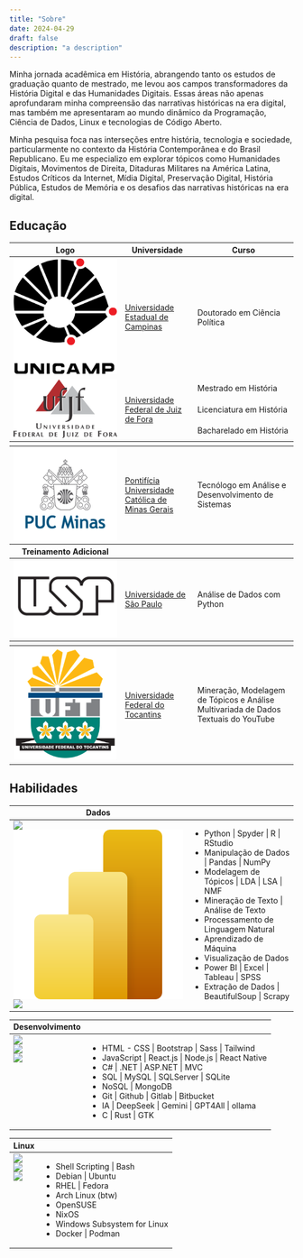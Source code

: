 ```yaml
---
title: "Sobre"
date: 2024-04-29
draft: false
description: "a description"
---
```


Minha jornada acadêmica em História, abrangendo tanto os estudos de graduação quanto de mestrado, me levou aos campos transformadores da História Digital e das Humanidades Digitais. Essas áreas não apenas aprofundaram minha compreensão das narrativas históricas na era digital, mas também me apresentaram ao mundo dinâmico da Programação, Ciência de Dados, Linux e tecnologias de Código Aberto.

Minha pesquisa foca nas interseções entre história, tecnologia e sociedade, particularmente no contexto da História Contemporânea e do Brasil Republicano. Eu me especializo em explorar tópicos como Humanidades Digitais, Movimentos de Direita, Ditaduras Militares na América Latina, Estudos Críticos da Internet, Mídia Digital, Preservação Digital, História Pública, Estudos de Memória e os desafios das narrativas históricas na era digital.


## Educação

<table>
    <thead>
        <tr>
            <th>Logo</th>
            <th>Universidade</th>
            <th>Curso</th>
        </tr>
    </thead>
    <tbody>
        <tr>
            <td style="vertical-align: middle;"><img class="customEntitityLogo" src="unicamp-u.svg"/></td>
            <td style="vertical-align: middle;"><a href="https://unicamp.br/" target="_blank">Universidade Estadual de Campinas</a></td>
            <td style="vertical-align: middle;">Doutorado em Ciência Política</td>
        </tr>
        <tr>
            <td rowspan="4" style="vertical-align: middle;"><img class="customEntitityLogo" src="ufjf.png"/></td>
            <td rowspan="4" style="vertical-align: middle;"><a href="https://ufjf.br/international/" target="_blank">Universidade Federal de Juiz de Fora</a></td>
        </tr>
        <tr>
            <td style="vertical-align: middle;">Mestrado em História</td>
        </tr>
        <tr>
            <td style="vertical-align: middle;">Licenciatura em História</td>
        </tr>
        <tr>
            <td style="vertical-align: middle;">Bacharelado em História</td>
        </tr>
        <thead>
        <tr>
            <th></th>
        </tr>
        </thead>
        <tr>
            <td rowspan="2" style="vertical-align: middle;"><img class="customEntitityLogo" src="pucminas.png"/></td>
            <td rowspan="2" style="vertical-align: middle;"><a href="http://portal.pucminas.br/ari/" target="_blank">Pontifícia Universidade Católica de Minas Gerais</a></td>
            <td style="vertical-align: middle;">Tecnólogo em Análise e Desenvolvimento de Sistemas</td>
        </tr>
        <thead>
        <tr>
            <th>Treinamento Adicional</th>
        </tr>
        </thead>
        <tr>
            <td rowspan="2" style="vertical-align: middle;"><img class="customEntitityLogo" src="usp.png"/></td>
            <td rowspan="2" style="vertical-align: middle;"><a href="https://mbauspesalq.com/en" target="_blank">Universidade de São Paulo</a></td>
            <td style="vertical-align: middle;">Análise de Dados com Python</td>
        </tr>
        <thead>
        <tr>
            <th></th>
        </tr>
        </thead>
        <tr>
            <td rowspan="2" style="vertical-align: middle;"><img class="customEntitityLogo" src="uft.png"/></td>
            <td rowspan="2" style="vertical-align: middle;"><a href="https://www.uft.edu.br/" target="_blank">Universidade Federal do Tocantins</a></td>
            <td style="vertical-align: middle;">Mineração, Modelagem de Tópicos e Análise Multivariada de Dados Textuais do YouTube</td>
        </tr>
    </tbody>
</table>

## Habilidades
<div>
<table>
    <thead>
        <tr>
            <th>Dados</th>
            <th></th>
        </tr>
    </thead>
    <tbody>
        <tr>
             <td style="display: flex; flex-direction: column; justify-content: center;">
                <img class="customEntitityLogo" src= "https://cdn.jsdelivr.net/gh/devicons/devicon/icons/python/python-original-wordmark.svg"/>
                <img class="customEntitityLogo" src= "powerBi.svg"/>
                <img class="customEntitityLogo" src= "https://cdn.jsdelivr.net/gh/devicons/devicon@latest/icons/pytorch/pytorch-original.svg"/>
            </td>
            <td style="vertical-align: middle;">
                <ul>
                <li>Python | Spyder | R | RStudio </li>
                <li>Manipulação de Dados | Pandas | NumPy</li>
                <li>Modelagem de Tópicos | LDA | LSA | NMF</li>
                <li>Mineração de Texto | Análise de Texto</li>
                <li>Processamento de Linguagem Natural</li>
                <li>Aprendizado de Máquina</li>
                <li>Visualização de Dados</li>
                <li>Power BI | Excel | Tableau | SPSS</li>
                <li>Extração de Dados | BeautifulSoup | Scrapy</li>
            </ul>
        </td>
    </tbody>
</table>
<table>
    <thead>
        <tr>
            <th>Desenvolvimento</th>
            <th></th>
        </tr>
    </thead>
    <tbody>
        <tr>
             <td style="display: flex; flex-direction: column; justify-content: center;">
                    <img class="customEntitityLogo" src= "https://cdn.jsdelivr.net/gh/devicons/devicon/icons/react/react-original-wordmark.svg"/>
                    <img class="customEntitityLogo" src= "https://cdn.jsdelivr.net/gh/devicons/devicon/icons/dot-net/dot-net-original-wordmark.svg"/>
                    <img class="customEntitityLogo" src= "https://cdn.jsdelivr.net/gh/devicons/devicon/icons/github/github-original.svg"/>
                </td>
            <td style="vertical-align: middle;">
                <ul>
                    <li>HTML - CSS | Bootstrap | Sass | Tailwind</li>
                    <li>JavaScript | React.js | Node.js | React Native</li>
                    <li>C# | .NET | ASP.NET | MVC </li>
                    <li>SQL | MySQL | SQLServer | SQLite</li>
                    <li>NoSQL | MongoDB</li>
                    <li>Git | Github | Gitlab | Bitbucket</li>
                    <li>IA | DeepSeek | Gemini | GPT4All | ollama</li>
                    <li> C | Rust | GTK </li>
                </ul>
            </td>
        </tr>
    </tbody>
</table>
<table>
    <thead>
        <tr>
            <th>Linux</th>
            <th></th>
        </tr>
    </thead>
    <tbody>
        <tr>
             <td style="display: flex; flex-direction: column; justify-content: center;">
                <img class="customEntitityLogo" src= "https://cdn.jsdelivr.net/gh/devicons/devicon/icons/linux/linux-original.svg"/>
                <img class="customEntitityLogo" src= "https://cdn.jsdelivr.net/gh/devicons/devicon/icons/debian/debian-original.svg"/>
                <img class="customEntitityLogo" src= "https://cdn.jsdelivr.net/gh/devicons/devicon@latest/icons/fedora/fedora-original.svg"/>
            </td>
            <td style="vertical-align: middle;">
                <ul>
                    <li>Shell Scripting | Bash </li>
                    <li>Debian | Ubuntu </li>
                    <li>RHEL | Fedora </li>
                    <li>Arch Linux (btw)</li>
                    <li>OpenSUSE</li>
                    <li>NixOS</li>
                    <li>Windows Subsystem for Linux</li>
                    <li>Docker | Podman</li>
                </ul>
            </td>
        </tr>
    </tbody>
</table>
<table>
</div>
